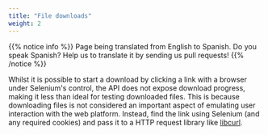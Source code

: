 ```yaml
---
title: "File downloads"
weight: 2
---
```


{{% notice info %}}
<i class="fas fa-language"></i> Page being translated from 
English to Spanish. Do you speak Spanish? Help us to translate
it by sending us pull requests!
{{% /notice %}}


Whilst it is possible to start a download
by clicking a link with a browser under Selenium's control,
the API does not expose download progress,
making it less than ideal for testing downloaded files.
This is because downloading files is not considered an important aspect
of emulating user interaction with the web platform.
Instead, find the link using Selenium
(and any required cookies)
and pass it to a HTTP request library like
[libcurl](//curl.haxx.se/libcurl/).